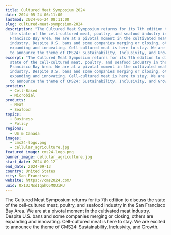 ```yaml
---
title: Cultured Meat Symposium 2024
date: 2024-05-24 06:11:00
lastmod: 2024-05-24 08:11:00
slug: cultured-meat-symposium-2024
description: "The Cultured Meat Symposium returns for its 7th edition to discuss
  the state of the cell-cultured meat, poultry, and seafood industry in the San
  Francisco Bay Area. We are at a pivotal moment in the cultivated meat
  industry. Despite U.S. bans and some companies merging or closing, others are
  expanding and innovating. Cell-cultured meat is here to stay. We are excited
  to announce the theme of CMS24: Sustainability, Inclusivity, and Growth."
excerpt: "The Cultured Meat Symposium returns for its 7th edition to discuss the
  state of the cell-cultured meat, poultry, and seafood industry in the San
  Francisco Bay Area. We are at a pivotal moment in the cultivated meat
  industry. Despite U.S. bans and some companies merging or closing, others are
  expanding and innovating. Cell-cultured meat is here to stay. We are excited
  to announce the theme of CMS24: Sustainability, Inclusivity, and Growth."
proteins:
  - Cell-Based
  - Microbial
products:
  - Meat
  - Seafood
topics:
  - Business
  - Policy
regions:
  - US & Canada
images:
  - cms24-logo.png
  - cellular_agriculture.jpg
featured_image: cms24-logo.png
banner_image: cellular_agriculture.jpg
start_date: 2024-09-12
end_date: 2024-09-13
country: United States
city: San Francisco
website: https://cms2024.com/
uuid: 0x1UJNsdIqahQ5MQUiRU
---
```

The Cultured Meat Symposium returns for its 7th edition to discuss the state of the cell-cultured meat, poultry, and seafood industry in the San Francisco Bay Area. We are at a pivotal moment in the cultivated meat industry. Despite U.S. bans and some companies merging or closing, others are expanding and innovating. Cell-cultured meat is here to stay. We are excited to announce the theme of CMS24: Sustainability, Inclusivity, and Growth.
